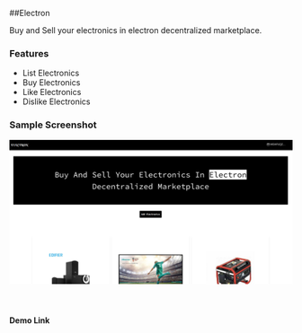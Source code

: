 
##Electron

Buy and Sell your electronics in electron decentralized marketplace.

### Features
  - List Electronics
  - Buy Electronics
  -  Like Electronics
  -  Dislike Electronics

### Sample Screenshot

<img src="./public/Screenshot from 2023-04-17 13-41-09.png">
<br><br><br>



#### Demo Link

